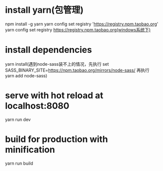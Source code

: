 # install yarn(包管理)
npm install -g yarn
yarn config set registry 'https://registry.npm.taobao.org'
yarn config set registry https://registry.npm.taobao.org(windows系统下)

# install dependencies
yarn install(遇到node-sass装不上的情况，先执行 set SASS_BINARY_SITE=https://npm.taobao.org/mirrors/node-sass/ 再执行 yarn add node-sass)

# serve with hot reload at localhost:8080
yarn run dev

# build for production with minification
yarn run build